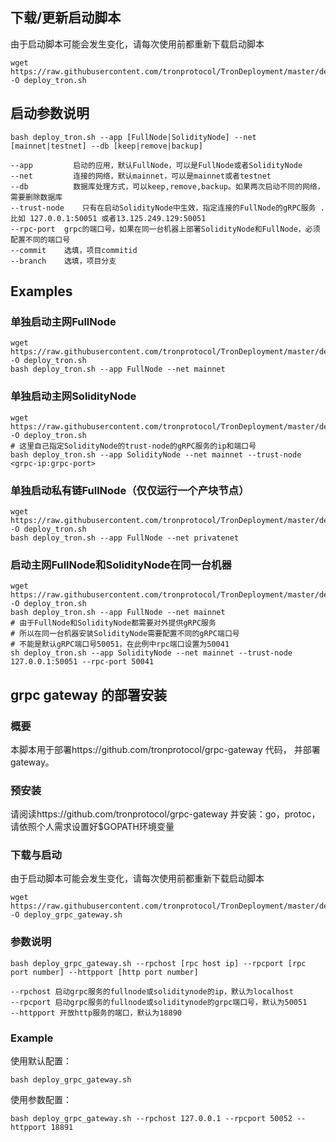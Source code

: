 ## 下载/更新启动脚本

由于启动脚本可能会发生变化，请每次使用前都重新下载启动脚本

```shell
wget https://raw.githubusercontent.com/tronprotocol/TronDeployment/master/deploy_tron.sh -O deploy_tron.sh
```

## 启动参数说明

```shell
bash deploy_tron.sh --app [FullNode|SolidityNode] --net [mainnet|testnet] --db [keep|remove|backup] 

--app	      启动的应用，默认FullNode，可以是FullNode或者SolidityNode
--net	      连接的网络，默认mainnet，可以是mainnet或者testnet
--db	      数据库处理方式，可以keep,remove,backup。如果两次启动不同的网络，需要删除数据库
--trust-node	只有在启动SolidityNode中生效，指定连接的FullNode的gRPC服务 .比如 127.0.0.1:50051 或者13.125.249.129:50051
--rpc-port	grpc的端口号，如果在同一台机器上部署SolidityNode和FullNode，必须配置不同的端口号
--commit	选填，项目commitid
--branch	选填，项目分支
```



## Examples

### 单独启动主网FullNode

```shell
wget https://raw.githubusercontent.com/tronprotocol/TronDeployment/master/deploy_tron.sh -O deploy_tron.sh
bash deploy_tron.sh --app FullNode --net mainnet
```

### 单独启动主网SolidityNode

```shell
wget https://raw.githubusercontent.com/tronprotocol/TronDeployment/master/deploy_tron.sh -O deploy_tron.sh
# 这里自己指定SolidityNode的trust-node的gRPC服务的ip和端口号
bash deploy_tron.sh --app SolidityNode --net mainnet --trust-node <grpc-ip:grpc-port>
```
### 单独启动私有链FullNode（仅仅运行一个产块节点）

```shell
wget https://raw.githubusercontent.com/tronprotocol/TronDeployment/master/deploy_tron.sh -O deploy_tron.sh
bash deploy_tron.sh --app FullNode --net privatenet
```

### 启动主网FullNode和SolidityNode在同一台机器

```shell
wget https://raw.githubusercontent.com/tronprotocol/TronDeployment/master/deploy_tron.sh -O deploy_tron.sh
bash deploy_tron.sh --app FullNode --net mainnet
# 由于FullNode和SolidityNode都需要对外提供gRPC服务
# 所以在同一台机器安装SolidityNode需要配置不同的gRPC端口号
# 不能是默认gRPC端口号50051，在此例中rpc端口设置为50041
sh deploy_tron.sh --app SolidityNode --net mainnet --trust-node 127.0.0.1:50051 --rpc-port 50041
```



## grpc gateway 的部署安装

### 概要
本脚本用于部署https://github.com/tronprotocol/grpc-gateway 代码， 并部署gateway。
### 预安装
请阅读https://github.com/tronprotocol/grpc-gateway 并安装：go，protoc，请依照个人需求设置好$GOPATH环境变量
### 下载与启动
由于启动脚本可能会发生变化，请每次使用前都重新下载启动脚本
```shell
wget https://raw.githubusercontent.com/tronprotocol/TronDeployment/master/deploy_grpc_gateway.sh -O deploy_grpc_gateway.sh
```
### 参数说明
```shell
bash deploy_grpc_gateway.sh --rpchost [rpc host ip] --rpcport [rpc port number] --httpport [http port number] 

--rpchost 启动grpc服务的fullnode或soliditynode的ip，默认为localhost
--rpcport 启动grpc服务的fullnode或soliditynode的grpc端口号，默认为50051
--httpport 开放http服务的端口，默认为18890
```
### Example
使用默认配置：
```shell
bash deploy_grpc_gateway.sh
```
使用参数配置：
```shell
bash deploy_grpc_gateway.sh --rpchost 127.0.0.1 --rpcport 50052 --httpport 18891
```
